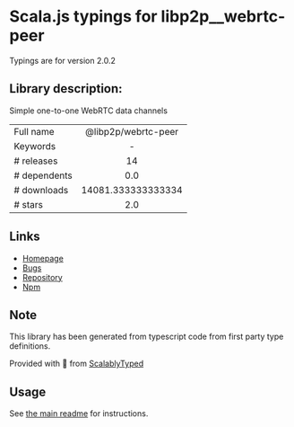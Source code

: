 
# Scala.js typings for libp2p__webrtc-peer

Typings are for version 2.0.2

## Library description:
Simple one-to-one WebRTC data channels

|                    |                 |
| ------------------ | :-------------: |
| Full name          | @libp2p/webrtc-peer |
| Keywords           | - |
| # releases         | 14 |
| # dependents       | 0.0 |
| # downloads        | 14081.333333333334 |
| # stars            | 2.0 |

## Links
- [Homepage](https://github.com/libp2p/js-libp2p-webrtc-peer#readme)
- [Bugs](https://github.com/libp2p/js-libp2p-webrtc-peer/issues)
- [Repository](https://github.com/libp2p/js-libp2p-webrtc-peer)
- [Npm](https://www.npmjs.com/package/%40libp2p%2Fwebrtc-peer)
    


## Note
This library has been generated from typescript code from first party type definitions.

Provided with :purple_heart: from [ScalablyTyped](https://github.com/oyvindberg/ScalablyTyped)

## Usage
See [the main readme](../../readme.md) for instructions.


